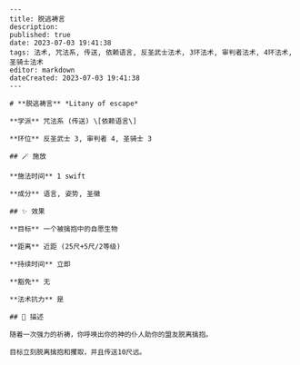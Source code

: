 
    ---
    title: 脱逃祷言
    description: 
    published: true
    date: 2023-07-03 19:41:38
    tags: 法术, 咒法系, 传送, 依赖语言, 反圣武士法术, 3环法术, 审判者法术, 4环法术, 圣骑士法术
    editor: markdown
    dateCreated: 2023-07-03 19:41:38
    ---

    # **脱逃祷言** *Litany of escape*

    **学派** 咒法系 (传送) \[依赖语言\] 

    **环位** 反圣武士 3, 审判者 4, 圣骑士 3

    ## 🪄 施放

    **施法时间** 1 swift

    **成分** 语言, 姿势, 圣徽

    ## ✨ 效果 

    **目标** 一个被擒抱中的自愿生物 

    **距离** 近距 (25尺+5尺/2等级)  

    **持续时间** 立即 

    **豁免** 无

    **法术抗力** 是

    ## 📖 描述

    随着一次强力的祈祷，你呼唤出你的神的仆人助你的盟友脱离擒抱。

    目标立刻脱离擒抱和攫取，并且传送10尺远。
    